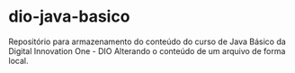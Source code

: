 # dio-java-basico
Repositório para armazenamento do conteúdo do curso de Java Básico da Digital Innovation One - DIO
Alterando o conteúdo de um arquivo de forma local.